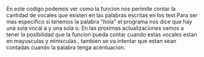 En este codigo podemos ver como la funcion nos perimite contar la cantidad de vocales que existen en las palabras escritas en los test.Para ser mas especifico si tenemos la palabra "hola" el programa nos dice que hay una sola vocal a y una sola o.
En las proximas actualizaciones vamos a tener la posibilidad que la funcion pueda contar cuando estas vocales estan en mayusculas y minisculas , tambien se va intentar
que estan sean contadas cuando la palabra tenga acentuacion.
